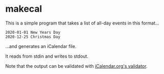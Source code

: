 # makecal

This is a simple program that takes a list of all-day events in this format...

    2020-01-01 New Years Day
    2020-12-25 Christmas Day

...and generates an iCalendar file.

It reads from stdin and writes to stdout.

Note that the output can be validated with [iCalendar.org's validator](https://icalendar.org/validator.html).
